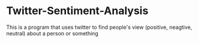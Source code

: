 # Twitter-Sentiment-Analysis
This is a program that uses twitter to find people's view (positive, neagtive, neutral) about a person or something 
